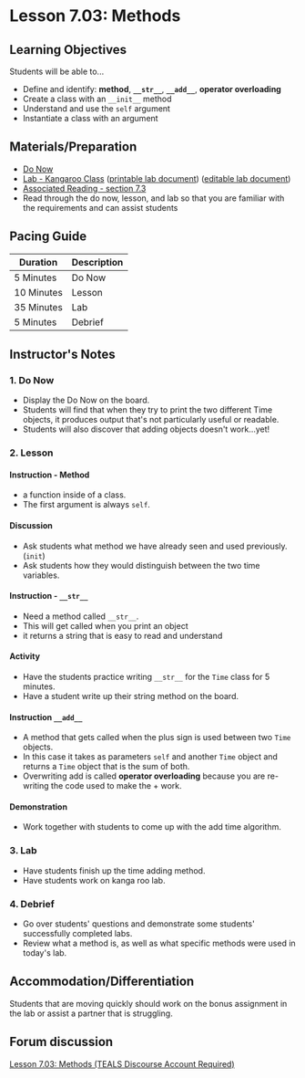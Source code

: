 # Lesson 7.03: Methods

## Learning Objectives

Students will be able to...

* Define and identify: **method**, **`__str__`**, **`__add__`**, **operator overloading**
* Create a class with an `__init__` method
* Understand and use the `self` argument
* Instantiate a class with an argument

## Materials/Preparation

* [Do Now]
* [Lab - Kangaroo Class] ([printable lab document]) ([editable lab document])
* [Associated Reading - section 7.3](https://tealsk12.gitbook.io/intro-cs-2/readings#7-3)
* Read through the do now, lesson, and lab so that you are familiar with the requirements and can assist students

## Pacing Guide

| **Duration**   | **Description** |
| ---------- | ----------- |
| 5 Minutes  | Do Now      |
| 10 Minutes | Lesson      |
| 35 Minutes | Lab         |
| 5 Minutes | Debrief  |

## Instructor's Notes

### 1. Do Now

* Display the Do Now on the board.
* Students will find that when they try to print the two different Time objects, it produces output that's not particularly useful or readable.
* Students will also discover that adding objects doesn't work...yet!

### 2. Lesson

#### Instruction - Method

* a function inside of a class.
* The first argument is always `self`.

#### Discussion

* Ask students what method we have already seen and used previously. (`init`)
* Ask students how they would distinguish between the two time variables.

#### Instruction - `__str__`

* Need a method called `__str__`.
* This will get called when you print an object
* it returns a string that is easy to read and understand

#### Activity

* Have the students practice writing `__str__` for the `Time` class for 5 minutes.
* Have a student write up their string method on the board.

#### Instruction `__add__`

* A method that gets called when the plus sign is used between two `Time` objects.
* In this case it takes as parameters `self` and another `Time` object and returns a `Time` object that is the sum of both.
* Overwriting add is called **operator overloading** because you are re-writing the code used to make the + work.

#### Demonstration

* Work together with students to come up with the add time algorithm.

### 3. Lab

* Have students finish up the time adding method.
* Have students work on kanga roo lab.

### 4. Debrief

* Go over students' questions and demonstrate some students' successfully completed labs.
* Review what a method is, as well as what specific methods were used in today's lab.

## Accommodation/Differentiation

Students that are moving quickly should work on the bonus assignment in the lab or assist a partner that is struggling.

## Forum discussion

[Lesson 7.03: Methods (TEALS Discourse Account Required)](https://forums.tealsk12.org/c/2nd-semester-unit-7-classes/lesson-7-03-methods)

[Do Now]:do_now.md
[Lab - Kangaroo Class]:lab.md
[printable lab document]: https://github.com/TEALSK12/2nd-semester-introduction-to-computer-science/raw/master/units/7_unit/03_lesson/lab.pdf
[editable lab document]: https://github.com/TEALSK12/2nd-semester-introduction-to-computer-science/raw/master/units/7_unit/03_lesson/lab.docx
